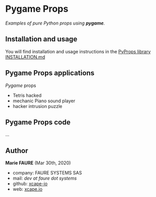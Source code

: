 ﻿# Pygame Props
*Examples of pure Python props using **pygame**.*



## Installation and usage
You will find installation and usage instructions in the [PyProps library INSTALLATION.md](../INSTALLATION.md)


## Pygame Props applications

*Pygame* props
* Tetris hacked
* mechanic Piano sound player
* hacker intrusion puzzle



## Pygame Props code
...



## Author

**Marie FAURE** (Mar 30th, 2020)
* company: FAURE SYSTEMS SAS
* mail: *dev at faure dot systems*
* github: <a href="https://github.com/xcape-io?tab=repositories" target="_blank">xcape-io</a>
* web: <a href="https://xcape.io/" target="_blank">xcape.io</a>